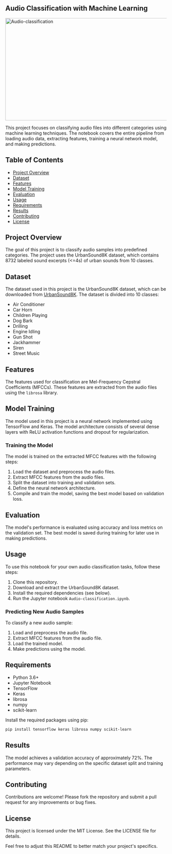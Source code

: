 ## Audio Classification with Machine Learning
<img src="https://socialify.git.ci/sharmachaitanya945/Audio-classification/image?font=Bitter&language=1&name=1&owner=1&pattern=Diagonal%20Stripes&stargazers=1&theme=Dark" alt="Audio-classification" width="640" height="320" />


This project focuses on classifying audio files into different categories using machine learning techniques. The notebook covers the entire pipeline from loading audio data, extracting features, training a neural network model, and making predictions.

## Table of Contents

- [Project Overview](#project-overview)
- [Dataset](#dataset)
- [Features](#features)
- [Model Training](#model-training)
- [Evaluation](#evaluation)
- [Usage](#usage)
- [Requirements](#requirements)
- [Results](#results)
- [Contributing](#contributing)
- [License](#license)

## Project Overview

The goal of this project is to classify audio samples into predefined categories. The project uses the UrbanSound8K dataset, which contains 8732 labeled sound excerpts (<=4s) of urban sounds from 10 classes.

## Dataset

The dataset used in this project is the UrbanSound8K dataset, which can be downloaded from [UrbanSound8K](https://urbansounddataset.weebly.com/urbansound8k.html). The dataset is divided into 10 classes:
- Air Conditioner
- Car Horn
- Children Playing
- Dog Bark
- Drilling
- Engine Idling
- Gun Shot
- Jackhammer
- Siren
- Street Music

## Features

The features used for classification are Mel-Frequency Cepstral Coefficients (MFCCs). These features are extracted from the audio files using the `librosa` library.

## Model Training

The model used in this project is a neural network implemented using TensorFlow and Keras. The model architecture consists of several dense layers with ReLU activation functions and dropout for regularization.

### Training the Model

The model is trained on the extracted MFCC features with the following steps:
1. Load the dataset and preprocess the audio files.
2. Extract MFCC features from the audio files.
3. Split the dataset into training and validation sets.
4. Define the neural network architecture.
5. Compile and train the model, saving the best model based on validation loss.

## Evaluation

The model's performance is evaluated using accuracy and loss metrics on the validation set. The best model is saved during training for later use in making predictions.

## Usage

To use this notebook for your own audio classification tasks, follow these steps:

1. Clone this repository.
2. Download and extract the UrbanSound8K dataset.
3. Install the required dependencies (see below).
4. Run the Jupyter notebook `Audio-classification.ipynb`.

### Predicting New Audio Samples

To classify a new audio sample:
1. Load and preprocess the audio file.
2. Extract MFCC features from the audio file.
3. Load the trained model.
4. Make predictions using the model.

## Requirements

- Python 3.6+
- Jupyter Notebook
- TensorFlow
- Keras
- librosa
- numpy
- scikit-learn

Install the required packages using pip:

```bash
pip install tensorflow keras librosa numpy scikit-learn
```

## Results

The model achieves a validation accuracy of approximately 72%. The performance may vary depending on the specific dataset split and training parameters.

## Contributing

Contributions are welcome! Please fork the repository and submit a pull request for any improvements or bug fixes.

## License

This project is licensed under the MIT License. See the LICENSE file for details.



Feel free to adjust this README to better match your project's specifics.
